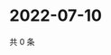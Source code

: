 # 2022-07-10

共 0 条

<!-- BEGIN WEIBO -->
<!-- 最后更新时间 Sun Jul 10 2022 12:26:35 GMT+0800 (China Standard Time) -->

<!-- END WEIBO -->
